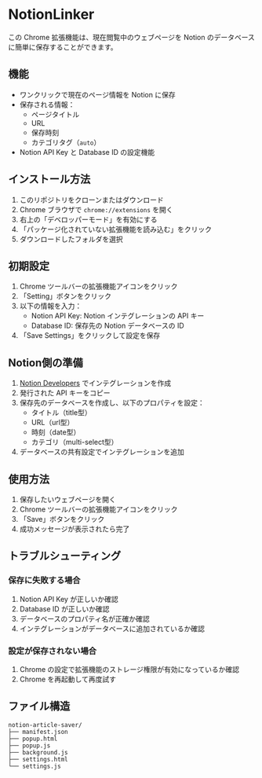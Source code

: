 # NotionLinker

この Chrome 拡張機能は、現在閲覧中のウェブページを Notion のデータベースに簡単に保存することができます。

## 機能

- ワンクリックで現在のページ情報を Notion に保存
- 保存される情報：
  - ページタイトル
  - URL
  - 保存時刻
  - カテゴリタグ（`auto`）
- Notion API Key と Database ID の設定機能

## インストール方法

1. このリポジトリをクローンまたはダウンロード
2. Chrome ブラウザで `chrome://extensions` を開く
3. 右上の「デベロッパーモード」を有効にする
4. 「パッケージ化されていない拡張機能を読み込む」をクリック
5. ダウンロードしたフォルダを選択

## 初期設定

1. Chrome ツールバーの拡張機能アイコンをクリック
2. 「Setting」ボタンをクリック
3. 以下の情報を入力：
   - Notion API Key: Notion インテグレーションの API キー
   - Database ID: 保存先の Notion データベースの ID
4. 「Save Settings」をクリックして設定を保存

## Notion側の準備

1. [Notion Developers](https://developers.notion.com/) でインテグレーションを作成
2. 発行された API キーをコピー
3. 保存先のデータベースを作成し、以下のプロパティを設定：
   - タイトル（title型）
   - URL（url型）
   - 時刻（date型）
   - カテゴリ（multi-select型）
4. データベースの共有設定でインテグレーションを追加

## 使用方法

1. 保存したいウェブページを開く
2. Chrome ツールバーの拡張機能アイコンをクリック
3. 「Save」ボタンをクリック
4. 成功メッセージが表示されたら完了

## トラブルシューティング

### 保存に失敗する場合

1. Notion API Key が正しいか確認
2. Database ID が正しいか確認
3. データベースのプロパティ名が正確か確認
4. インテグレーションがデータベースに追加されているか確認

### 設定が保存されない場合

1. Chrome の設定で拡張機能のストレージ権限が有効になっているか確認
2. Chrome を再起動して再度試す

## ファイル構造

```
notion-article-saver/
├── manifest.json
├── popup.html
├── popup.js
├── background.js
├── settings.html
└── settings.js
```
